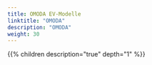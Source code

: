 ```yaml
---
title: OMODA EV-Modelle
linktitle: "OMODA"
description: "OMODA"
weight: 30
---
```

<!-- markdownlint-disable MD033 -->
<!-- markdownlint-disable MD010 -->
{{% children description="true" depth="1" %}}
